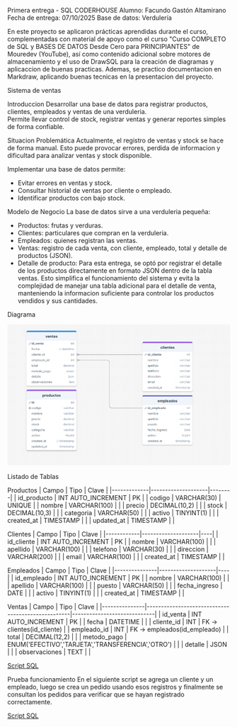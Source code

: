 
  Primera entrega - SQL CODERHOUSE
  Alumno: Facundo Gastón Altamirano
  Fecha de entrega: 07/10/2025
  Base de datos: Verdulería


  En este proyecto se aplicaron prácticas aprendidas durante el curso,
  complementadas con material de apoyo como el curso 
  "Curso COMPLETO de SQL y BASES DE DATOS Desde Cero para PRINCIPIANTES"
  de Mouredev (YouTube), así como contenido adicional sobre
  motores de almacenamiento y el uso de DrawSQL para la creación de diagramas y aplicaccion de buenas practicas.
  Ademas, se practico documentacion en Markdraw, aplicando buenas tecnicas en la presentacion del proyecto.

Sistema de ventas

Introduccion
Desarrollar una base de datos para registrar productos, clientes, empleados y ventas de una verduleria.  
Permite llevar control de stock, registrar ventas y generar reportes simples de forma confiable.

Situacion Problemática
Actualmente, el registro de ventas y stock se hace de forma manual. Esto puede provocar errores, perdida de informacion y dificultad para analizar ventas y stock disponible.  

Implementar una base de datos permite:

- Evitar errores en ventas y stock.
- Consultar historial de ventas por cliente o empleado.
- Identificar productos con bajo stock.
  
Modelo de Negocio
La base de datos sirve a una verduleria pequeña:
- Productos: frutas y verduras.
- Clientes: particulares que compran en la verduleria.
- Empleados: quienes registran las ventas.
- Ventas: registro de cada venta, con cliente, empleado, total y detalle de productos (JSON).
- Detalle de producto: Para esta entrega, se optó por registrar el detalle de los productos directamente en formato JSON dentro de la tabla ventas. Esto simplifica el funcionamiento del sistema y evita la complejidad de manejar una tabla adicional para el detalle de venta, manteniendo la informacion suficiente para controlar los productos vendidos y sus cantidades.

 Diagrama
 
![Diagrama](Desktop/Docs/Diagrama%20DrawSQL.png)


 Listado de Tablas

 Productos
| Campo | Tipo | Clave |
|-------------|--------------------|--------|
| id_producto | INT AUTO_INCREMENT | PK     |
| codigo      | VARCHAR(30)        | UNIQUE |
| nombre      | VARCHAR(100)       |        |
| precio      | DECIMAL(10,2)      |        |
| stock       | DECIMAL(10,3)      |        |
| categoria   | VARCHAR(50)        |        |
| activo      | TINYINT(1)         |        |
| created_at  | TIMESTAMP          |        |
| updated_at  | TIMESTAMP          |        |

Clientes
| Campo | Tipo | Clave |
|------------|--------------------|----|
| id_cliente | INT AUTO_INCREMENT | PK |
| nombre     | VARCHAR(100)       |    |
| apellido   | VARCHAR(100)       |    |
| telefono   | VARCHAR(30)        |    |
| direccion  | VARCHAR(200)       |    |
| email      | VARCHAR(100)       |    |
| created_at | TIMESTAMP          |    |

Empleados
| Campo | Tipo | Clave |
|---------------|--------------------|----|
| id_empleado   | INT AUTO_INCREMENT | PK |
| nombre        | VARCHAR(100)       |    |
| apellido      | VARCHAR(100)       |    |
| puesto        | VARCHAR(50)        |    |
| fecha_ingreso | DATE               |    |
| activo        | TINYINT(1)         |    |
| created_at    | TIMESTAMP          |    |

Ventas
| Campo | Tipo | Clave |
|---------------|---------------------------------------------------|-----------------------------|
| id_venta      | INT AUTO_INCREMENT                                | PK                          |
| fecha         | DATETIME                                          |                             |
| cliente_id    | INT                                               | FK → clientes(id_cliente)   |
| empleado_id   | INT                                               | FK → empleados(id_empleado) |
| total         | DECIMAL(12,2)                                     |                             |
| metodo_pago   | ENUM('EFECTIVO','TARJETA','TRANSFERENCIA','OTRO') |                             |
| detalle       | JSON                                              |                             |
| observaciones | TEXT                                              |                             |


[Script SQL](Desktop/Docs/Create-Verduleria.sql)

Prueba funcionamiento
En el siguiente script se agrega un cliente y un empleado, luego se crea un pedido usando esos registros y finalmente se consultan los pedidos para verificar que se hayan registrado correctamente.

[Script SQL](Desktop/Docs/Prueba-Funcionamiento.sql)





